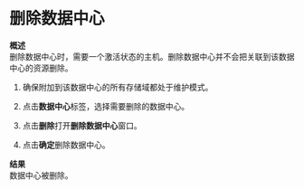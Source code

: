 # 删除数据中心

**概述**<br/>
删除数据中心时，需要一个激活状态的主机。删除数据中心并不会把关联到该数据中心的资源删除。

1. 确保附加到该数据中心的所有存储域都处于维护模式。

2. 点击**数据中心**标签，选择需要删除的数据中心。

3. 点击**删除**打开**删除数据中心**窗口。

4. 点击**确定**删除数据中心。

**结果**<br/>
数据中心被删除。
